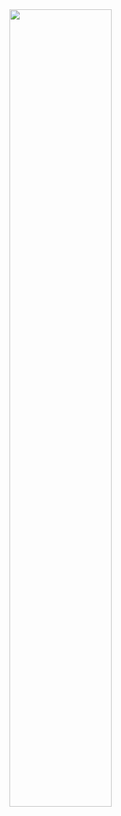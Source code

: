 <img src="https://github.com/shahzebnaqvi/shahzebnaqvi/blob/master/coding.gif" width="60%"  loop=infinite>